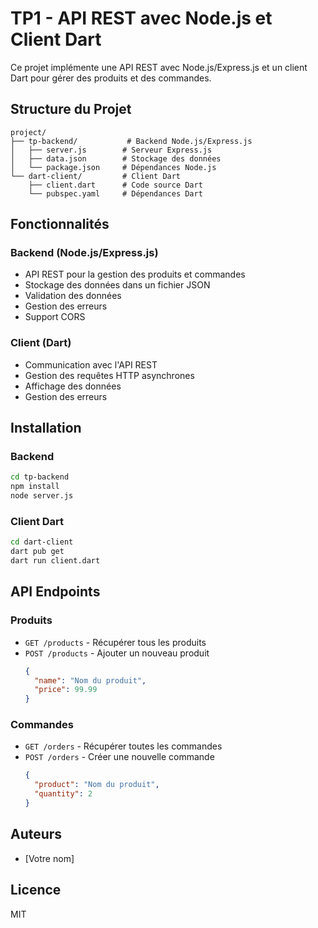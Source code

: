 # TP1 - API REST avec Node.js et Client Dart

Ce projet implémente une API REST avec Node.js/Express.js et un client Dart pour gérer des produits et des commandes.

## Structure du Projet

```
project/
├── tp-backend/           # Backend Node.js/Express.js
│   ├── server.js        # Serveur Express.js
│   ├── data.json        # Stockage des données
│   └── package.json     # Dépendances Node.js
└── dart-client/         # Client Dart
    ├── client.dart      # Code source Dart
    └── pubspec.yaml     # Dépendances Dart
```

## Fonctionnalités

### Backend (Node.js/Express.js)
- API REST pour la gestion des produits et commandes
- Stockage des données dans un fichier JSON
- Validation des données
- Gestion des erreurs
- Support CORS

### Client (Dart)
- Communication avec l'API REST
- Gestion des requêtes HTTP asynchrones
- Affichage des données
- Gestion des erreurs

## Installation

### Backend
```bash
cd tp-backend
npm install
node server.js
```

### Client Dart
```bash
cd dart-client
dart pub get
dart run client.dart
```

## API Endpoints

### Produits
- `GET /products` - Récupérer tous les produits
- `POST /products` - Ajouter un nouveau produit
  ```json
  {
    "name": "Nom du produit",
    "price": 99.99
  }
  ```

### Commandes
- `GET /orders` - Récupérer toutes les commandes
- `POST /orders` - Créer une nouvelle commande
  ```json
  {
    "product": "Nom du produit",
    "quantity": 2
  }
  ```

## Auteurs
- [Votre nom]

## Licence
MIT 